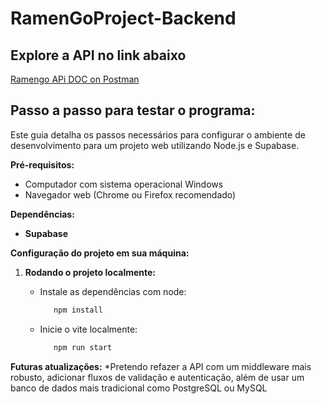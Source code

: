 # RamenGoProject-Backend
## Explore a API no link abaixo ##

[Ramengo APi DOC on Postman](https://www.postman.com/aerospace-technologist-99909740/workspace/ramengoapidocs)

## Passo a passo para testar o programa:

Este guia detalha os passos necessários para configurar o ambiente de desenvolvimento para um projeto web utilizando Node.js e Supabase.

**Pré-requisitos:**

* Computador com sistema operacional Windows
* Navegador web (Chrome ou Firefox recomendado)

**Dependências:**

* **Supabase** 


**Configuração do projeto em sua máquina:**

1. **Rodando o projeto localmente:**
     
   * Instale as dependências com node:
      ```bash
         npm install
      ```
   * Inicie o vite localmente:
      ```bash
         npm run start
      ```
**Futuras atualizações:**
    *Pretendo refazer a API com um middleware mais robusto, adicionar fluxos de validação e autenticação, além de usar um banco de dados mais tradicional como PostgreSQL ou MySQL
